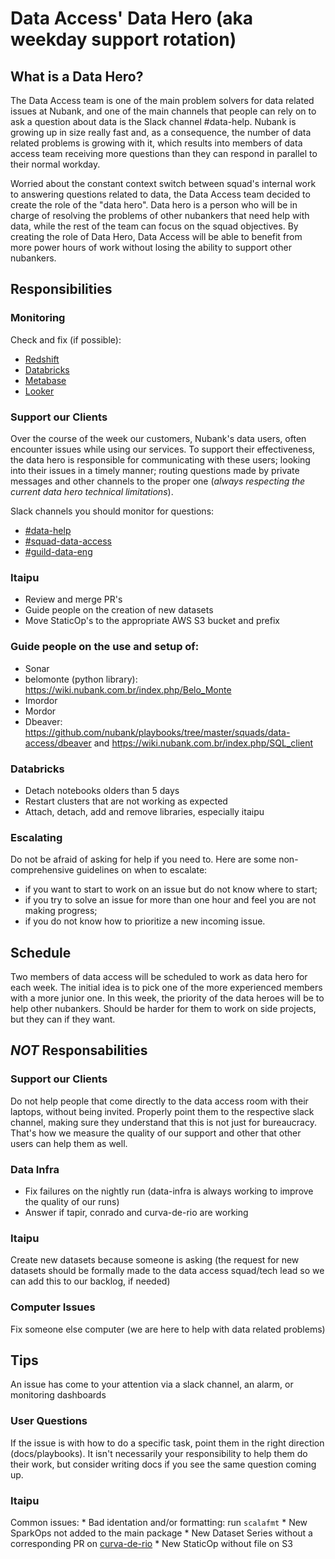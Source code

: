 # Data Access' Data Hero (aka weekday support rotation)

## What is a Data Hero?

The Data Access team is one of the main problem solvers for data related issues at Nubank, and one of the main channels that people can rely on to ask a question about data is the Slack channel #data-help. Nubank is growing up in size really fast and, as a consequence, the number of data related problems is growing with it, which results into members of data access team receiving more questions than they can respond in parallel to their normal workday. 

Worried about the constant context switch between squad's internal work to answering questions related to data, the Data Access team decided to create the role of the "data hero". Data hero is a person who will be in charge of resolving the problems of other nubankers that need help with data, while the rest of the team can focus on the squad objectives. By creating the role of Data Hero, Data Access will be able to benefit from more power hours of work without losing the ability to support other nubankers.

## Responsibilities

### Monitoring

Check and fix (if possible): 
 * [Redshift](https://console.aws.amazon.com/redshift/home?region=us-east-1#cluster-list:) 
 * [Databricks](https://nubank.cloud.databricks.com/#setting/clusters) 
 * [Metabase](https://console.aws.amazon.com/ec2/v2/home?region=us-east-1#Instances:search=metabase;sort=tag:Name)
 * [Looker](https://nubank.looker.com/admin)

### Support our Clients
Over the course of the week our customers, Nubank's data users, often encounter issues while using our services.
To support their effectiveness, the data hero is responsible for communicating with these users; looking into their issues in a timely manner; routing questions made by private messages and other channels to the proper one (_always respecting the current data hero technical limitations_).

Slack channels you should monitor for questions:

* [#data-help](https://nubank.slack.com/messages/C06F04CH1/)
* [#squad-data-access](https://nubank.slack.com/messages/C84FAS7L6/)
* [#guild-data-eng](https://nubank.slack.com/messages/C1SNEPL5P/)

### Itaipu

* Review and merge PR's
* Guide people on the creation of new datasets
* Move StaticOp's to the appropriate AWS S3 bucket and prefix

### Guide people on the use and setup of:
* Sonar
* belomonte (python library): https://wiki.nubank.com.br/index.php/Belo_Monte
* Imordor
* Mordor
* Dbeaver: https://github.com/nubank/playbooks/tree/master/squads/data-access/dbeaver and https://wiki.nubank.com.br/index.php/SQL_client

### Databricks
* Detach notebooks olders than 5 days
* Restart clusters that are not working as expected
* Attach, detach, add and remove libraries, especially itaipu

### Escalating
Do not be afraid of asking for help if you need to. Here are some non-comprehensive guidelines on when to escalate:
* if you want to start to work on an issue but do not know where to start;
* if you try to solve an issue for more than one hour and feel you are not making progress;
* if you do not know how to prioritize a new incoming issue.

## Schedule

Two members of data access will be scheduled to work as data hero for each week. The initial idea is to pick one of the more experienced members with a more junior one. In this week, the priority of the data heroes will be to help other nubankers. Should be harder for them to work on side projects, but they can if they want.

## *NOT* Responsabilities

### Support our Clients

Do not help people that come directly to the data access room with their laptops, without being invited. Properly point them to the respective slack channel, making sure they understand that this is not just for bureaucracy. That's how we measure the quality of our support and other that other users can help them as well.

### Data Infra

* Fix failures on the nightly run (data-infra is always working to improve the quality of our runs)
* Answer if tapir, conrado and curva-de-rio are working

### Itaipu

Create new datasets because someone is asking (the request for new datasets should be formally made to the data access squad/tech lead so we can add this to our backlog, if needed)

### Computer Issues

Fix someone else computer (we are here to help with data related problems)

## Tips

An issue has come to your attention via a slack channel, an alarm, or monitoring dashboards

### User Questions
If the issue is with how to do a specific task, point them in the right direction (docs/playbooks). It isn't necessarily your responsibility to help them do their work, but consider writing docs if you see the same question coming up.

### Itaipu

Common issues:
	* Bad identation and/or formatting: run `scalafmt`
	* New SparkOps not added to the main package
	* New Dataset Series without a corresponding PR on [curva-de-rio](https://github.com/nubank/curva-de-rio)
	* New StaticOp without file on S3


